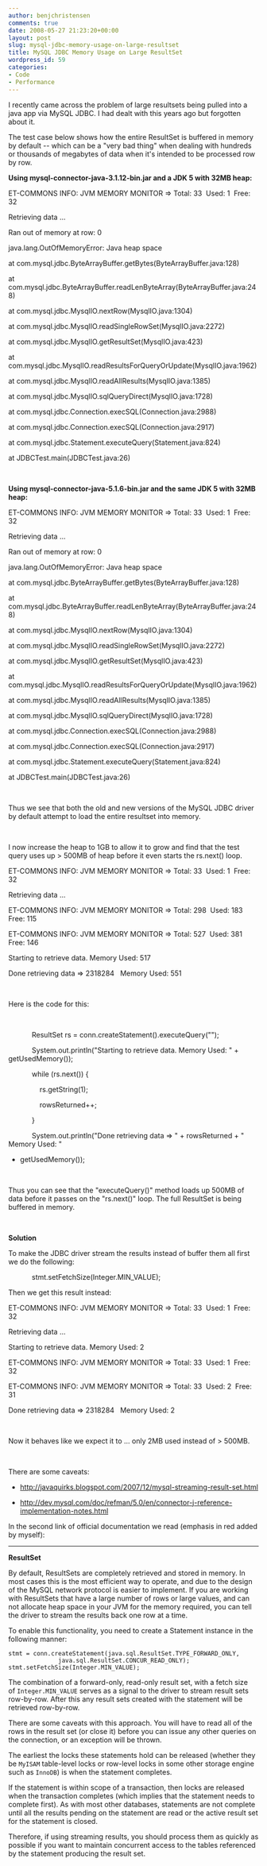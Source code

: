 ```yaml
---
author: benjchristensen
comments: true
date: 2008-05-27 21:23:20+00:00
layout: post
slug: mysql-jdbc-memory-usage-on-large-resultset
title: MySQL JDBC Memory Usage on Large ResultSet
wordpress_id: 59
categories:
- Code
- Performance
---
```


I recently came across the problem of large resultsets being pulled into a java app via MySQL JDBC. I had dealt with this years ago but forgotten about it.

The test case below shows how the entire ResultSet is buffered in memory by default -- which can be a "very bad thing" when dealing with hundreds or thousands of megabytes of data when it's intended to be processed row by row.

**Using mysql-connector-java-3.1.12-bin.jar and a JDK 5 with 32MB heap:**


ET-COMMONS INFO: JVM MEMORY MONITOR => Total: 33  Used: 1  Free: 32




Retrieving data ...




Ran out of memory at row: 0




java.lang.OutOfMemoryError: Java heap space




at com.mysql.jdbc.ByteArrayBuffer.getBytes(ByteArrayBuffer.java:128)




at com.mysql.jdbc.ByteArrayBuffer.readLenByteArray(ByteArrayBuffer.java:248)




at com.mysql.jdbc.MysqlIO.nextRow(MysqlIO.java:1304)




at com.mysql.jdbc.MysqlIO.readSingleRowSet(MysqlIO.java:2272)




at com.mysql.jdbc.MysqlIO.getResultSet(MysqlIO.java:423)




at com.mysql.jdbc.MysqlIO.readResultsForQueryOrUpdate(MysqlIO.java:1962)




at com.mysql.jdbc.MysqlIO.readAllResults(MysqlIO.java:1385)




at com.mysql.jdbc.MysqlIO.sqlQueryDirect(MysqlIO.java:1728)




at com.mysql.jdbc.Connection.execSQL(Connection.java:2988)




at com.mysql.jdbc.Connection.execSQL(Connection.java:2917)




at com.mysql.jdbc.Statement.executeQuery(Statement.java:824)




at JDBCTest.main(JDBCTest.java:26)


 

**Using mysql-connector-java-5.1.6-bin.jar and the same JDK 5 with 32MB heap:**


ET-COMMONS INFO: JVM MEMORY MONITOR => Total: 33  Used: 1  Free: 32




Retrieving data ...




Ran out of memory at row: 0




java.lang.OutOfMemoryError: Java heap space




at com.mysql.jdbc.ByteArrayBuffer.getBytes(ByteArrayBuffer.java:128)




at com.mysql.jdbc.ByteArrayBuffer.readLenByteArray(ByteArrayBuffer.java:248)




at com.mysql.jdbc.MysqlIO.nextRow(MysqlIO.java:1304)




at com.mysql.jdbc.MysqlIO.readSingleRowSet(MysqlIO.java:2272)




at com.mysql.jdbc.MysqlIO.getResultSet(MysqlIO.java:423)




at com.mysql.jdbc.MysqlIO.readResultsForQueryOrUpdate(MysqlIO.java:1962)




at com.mysql.jdbc.MysqlIO.readAllResults(MysqlIO.java:1385)




at com.mysql.jdbc.MysqlIO.sqlQueryDirect(MysqlIO.java:1728)




at com.mysql.jdbc.Connection.execSQL(Connection.java:2988)




at com.mysql.jdbc.Connection.execSQL(Connection.java:2917)




at com.mysql.jdbc.Statement.executeQuery(Statement.java:824)




at JDBCTest.main(JDBCTest.java:26)


 

Thus we see that both the old and new versions of the MySQL JDBC driver by default attempt to load the entire resultset into memory.

 

I now increase the heap to 1GB to allow it to grow and find that the test query uses up > 500MB of heap before it even starts the rs.next() loop.


ET-COMMONS INFO: JVM MEMORY MONITOR => Total: 33  Used: 1  Free: 32




Retrieving data ...




ET-COMMONS INFO: JVM MEMORY MONITOR => Total: 298  Used: 183  Free: 115




ET-COMMONS INFO: JVM MEMORY MONITOR => Total: 527  Used: 381  Free: 146




Starting to retrieve data. Memory Used: 517




Done retrieving data => 2318284   Memory Used: 551


 

Here is the code for this:

 

            ResultSet rs = conn.createStatement().executeQuery("<sql query that returns lots of data>");

            System.out.println("Starting to retrieve data. Memory Used: " + getUsedMemory());

            while (rs.next()) {

                rs.getString(1);

                rowsReturned++;

            }

            System.out.println("Done retrieving data => " + rowsReturned + "   Memory Used: "  

+ getUsedMemory());

 

Thus you can see that the "executeQuery()" method loads up 500MB of data before it passes on the "rs.next()" loop. The full ResultSet is being buffered in memory.

 

**Solution**

To make the JDBC driver stream the results instead of buffer them all first we do the following:

            stmt.setFetchSize(Integer.MIN_VALUE);


Then we get this result instead:







ET-COMMONS INFO: JVM MEMORY MONITOR => Total: 33  Used: 1  Free: 32




Retrieving data ...




Starting to retrieve data. Memory Used: 2




ET-COMMONS INFO: JVM MEMORY MONITOR => Total: 33  Used: 1  Free: 32




ET-COMMONS INFO: JVM MEMORY MONITOR => Total: 33  Used: 2  Free: 31




Done retrieving data => 2318284   Memory Used: 2






 

Now it behaves like we expect it to ... only 2MB used instead of > 500MB.

 

There are some caveats:



	
  * http://javaquirks.blogspot.com/2007/12/mysql-streaming-result-set.html

	
  * http://dev.mysql.com/doc/refman/5.0/en/connector-j-reference-implementation-notes.html




In the second link of official documentation we read (emphasis in red added by myself):




----------------------------------------------------------------------






**ResultSet**

By default, ResultSets are completely retrieved and stored in memory. In most cases this is the most efficient way to operate, and due to the design of the MySQL network protocol is easier to implement. If you are working with ResultSets that have a large number of rows or large values, and can not allocate heap space in your JVM for the memory required, you can tell the driver to stream the results back one row at a time.

To enable this functionality, you need to create a Statement instance in the following manner:

    
    stmt = conn.createStatement(java.sql.ResultSet.TYPE_FORWARD_ONLY,
                  java.sql.ResultSet.CONCUR_READ_ONLY);
    stmt.setFetchSize(Integer.MIN_VALUE);


The combination of a forward-only, read-only result set, with a fetch size of `Integer.MIN_VALUE` serves as a signal to the driver to stream result sets row-by-row. After this any result sets created with the statement will be retrieved row-by-row.

There are some caveats with this approach. You will have to read all of the rows in the result set (or close it) before you can issue any other queries on the connection, or an exception will be thrown.

The earliest the locks these statements hold can be released (whether they be `MyISAM` table-level locks or row-level locks in some other storage engine such as `InnoDB`) is when the statement completes.

If the statement is within scope of a transaction, then locks are released when the transaction completes (which implies that the statement needs to complete first). As with most other databases, statements are not complete until all the results pending on the statement are read or the active result set for the statement is closed.

Therefore, if using streaming results, you should process them as quickly as possible if you want to maintain concurrent access to the tables referenced by the statement producing the result set.




 

 
